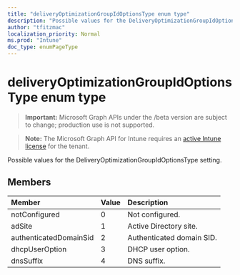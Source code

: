 ```yaml
---
title: "deliveryOptimizationGroupIdOptionsType enum type"
description: "Possible values for the DeliveryOptimizationGroupIdOptionsType setting."
author: "tfitzmac"
localization_priority: Normal
ms.prod: "Intune"
doc_type: enumPageType
---
```


# deliveryOptimizationGroupIdOptionsType enum type

> **Important:** Microsoft Graph APIs under the /beta version are subject to change; production use is not supported.

> **Note:** The Microsoft Graph API for Intune requires an [active Intune license](https://go.microsoft.com/fwlink/?linkid=839381) for the tenant.

Possible values for the DeliveryOptimizationGroupIdOptionsType setting.

## Members
|Member|Value|Description|
|:---|:---|:---|
|notConfigured|0|Not configured.|
|adSite|1|Active Directory site.|
|authenticatedDomainSid|2|Authenticated domain SID.|
|dhcpUserOption|3|DHCP user option.|
|dnsSuffix|4|DNS suffix.|




